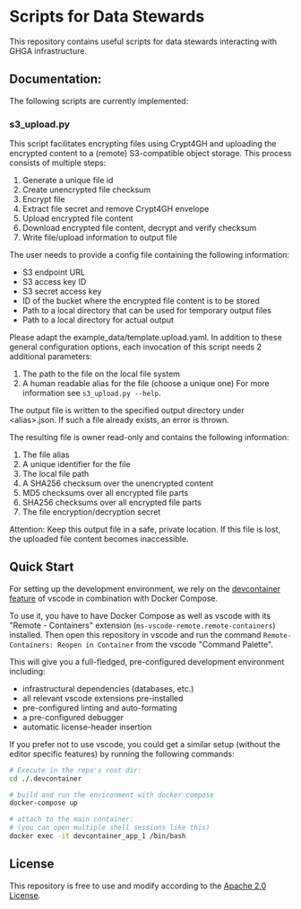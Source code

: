 # Scripts for Data Stewards

This repository contains useful scripts for data stewards interacting with GHGA infrastructure.
## Documentation:

The following scripts are currently implemented:
### s3_upload.py

This script facilitates encrypting files using Crypt4GH and uploading the encrypted content to a (remote) S3-compatible object storage.
This process consists of multiple steps:
1. Generate a unique file id
2. Create unencrypted file checksum
3. Encrypt file
4. Extract file secret and remove Crypt4GH envelope
5. Upload encrypted file content
6. Download encrypted file content, decrypt and verify checksum
7. Write file/upload information to output file

The user needs to provide a config file containing the following information:
- S3 endpoint URL
- S3 access key ID
- S3 secret access key
- ID of the bucket where the encrypted file content is to be stored
- Path to a local directory that can be used for temporary output files
- Path to a local directory for actual output

Please adapt the example_data/template.upload.yaml.
In addition to these general configuration options, each invocation of this script needs
2 additional parameters:
1. The path to the file on the local file system
2. A human readable alias for the file (choose a unique one)
For more information see `s3_upload.py --help`.

The output file is written to the specified output directory under \<alias\>.json.
If such a file already exists, an error is thrown.

The resulting file is owner read-only and contains the following information:
1. The file alias
2. A unique identifier for the file
3. The local file path
4. A SHA256 checksum over the unencrypted content
5. MD5 checksums over all encrypted file parts
6. SHA256 checksums over all encrypted file parts
7. The file encryption/decryption secret

Attention: Keep this output file in a safe, private location.
If this file is lost, the uploaded file content becomes inaccessible.

## Quick Start
For setting up the development environment, we rely on the
[devcontainer feature](https://code.visualstudio.com/docs/remote/containers) of vscode
in combination with Docker Compose.

To use it, you have to have Docker Compose as well as vscode with its "Remote - Containers" extension (`ms-vscode-remote.remote-containers`) installed.
Then open this repository in vscode and run the command
`Remote-Containers: Reopen in Container` from the vscode "Command Palette".

This will give you a full-fledged, pre-configured development environment including:
- infrastructural dependencies (databases, etc.)
- all relevant vscode extensions pre-installed
- pre-configured linting and auto-formating
- a pre-configured debugger
- automatic license-header insertion

If you prefer not to use vscode, you could get a similar setup (without the editor specific features)
by running the following commands:
``` bash
# Execute in the repo's root dir:
cd ./.devcontainer

# build and run the environment with docker-compose
docker-compose up

# attach to the main container:
# (you can open multiple shell sessions like this)
docker exec -it devcontainer_app_1 /bin/bash
```

## License
This repository is free to use and modify according to the [Apache 2.0 License](./LICENSE).
